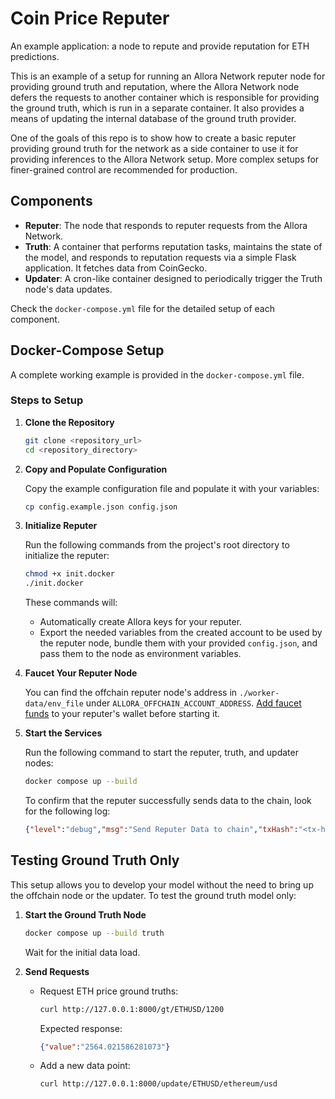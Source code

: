 # Coin Price Reputer

An example application: a node to repute and provide reputation for ETH predictions.

This is an example of a setup for running an Allora Network reputer node for providing ground truth and reputation, where the Allora Network node defers the requests to another container which is responsible for providing the ground truth, which is run in a separate container.
It also provides a means of updating the internal database of the ground truth provider.

One of the goals of this repo is to show how to create a basic reputer providing ground truth for the network as a side container to use it for providing inferences to the Allora Network setup. More complex setups for finer-grained control are recommended for production.

## Components

- **Reputer**: The node that responds to reputer requests from the Allora Network.
- **Truth**: A container that performs reputation tasks, maintains the state of the model, and responds to reputation requests via a simple Flask application. It fetches data from CoinGecko.
- **Updater**: A cron-like container designed to periodically trigger the Truth node's data updates.

Check the `docker-compose.yml` file for the detailed setup of each component.

## Docker-Compose Setup

A complete working example is provided in the `docker-compose.yml` file.

### Steps to Setup

1. **Clone the Repository**

    ```sh
    git clone <repository_url>
    cd <repository_directory>
    ```

2. **Copy and Populate Configuration**

    Copy the example configuration file and populate it with your variables:
    ```sh
    cp config.example.json config.json
    ```

3. **Initialize Reputer**

    Run the following commands from the project's root directory to initialize the reputer:
    ```sh
    chmod +x init.docker
    ./init.docker
    ```
    These commands will:
    - Automatically create Allora keys for your reputer.
    - Export the needed variables from the created account to be used by the reputer node, bundle them with your provided `config.json`, and pass them to the node as environment variables.

4. **Faucet Your Reputer Node**
    
    You can find the offchain reputer node's address in `./worker-data/env_file` under `ALLORA_OFFCHAIN_ACCOUNT_ADDRESS`. [Add faucet funds](https://docs.allora.network/devs/get-started/setup-wallet#add-faucet-funds) to your reputer's wallet before starting it.

5. **Start the Services**

    Run the following command to start the reputer, truth, and updater nodes:
    ```sh
    docker compose up --build
    ```
    To confirm that the reputer successfully sends data to the chain, look for the following log:
    ```json
    {"level":"debug","msg":"Send Reputer Data to chain","txHash":"<tx-hash>","time":"<timestamp>","message":"Success"}
    ```

## Testing Ground Truth Only

This setup allows you to develop your model without the need to bring up the offchain node or the updater. To test the ground truth model only:

1. **Start the Ground Truth Node**

    ```sh
    docker compose up --build truth
    ```
    Wait for the initial data load.

2. **Send Requests**

    - Request ETH price ground truths:
      ```sh
      curl http://127.0.0.1:8000/gt/ETHUSD/1200
      ```
      Expected response:
      ```json
      {"value":"2564.021586281073"}
      ```
    - Add a new data point:
      ```sh
      curl http://127.0.0.1:8000/update/ETHUSD/ethereum/usd
      ```